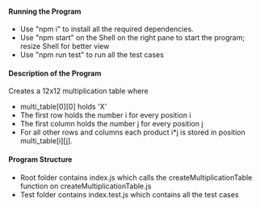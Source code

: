 #### Running the Program

- Use "npm i" to install all the required dependencies.
- Use "npm start" on the Shell on the right pane to start the program; resize Shell for better view
- Use "npm run test" to run all the test cases

#### Description of the Program

Creates a 12x12 multiplication table where

- multi_table[0][0] holds 'X'
- The first row holds the number i for every position i
- The first column holds the number j for every position j
- For all other rows and columns each product i\*j is stored in position multi_table[i][j].

#### Program Structure

- Root folder contains index.js which calls the createMultiplicationTable function on createMultiplicationTable.js
- Test folder contains index.test.js which contains all the test cases
